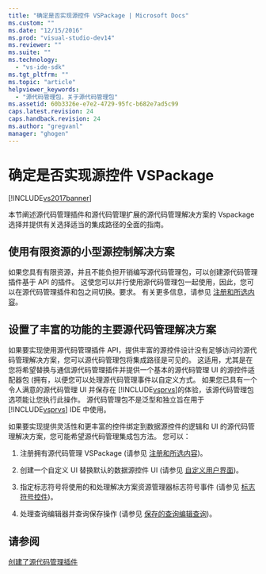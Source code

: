 ```yaml
---
title: "确定是否实现源控件 VSPackage | Microsoft Docs"
ms.custom: ""
ms.date: "12/15/2016"
ms.prod: "visual-studio-dev14"
ms.reviewer: ""
ms.suite: ""
ms.technology: 
  - "vs-ide-sdk"
ms.tgt_pltfrm: ""
ms.topic: "article"
helpviewer_keywords: 
  - "源代码管理包，关于源代码管理包"
ms.assetid: 60b3326e-e7e2-4729-95fc-b682e7ad5c99
caps.latest.revision: 24
caps.handback.revision: 24
ms.author: "gregvanl"
manager: "ghogen"
---
```

# 确定是否实现源控件 VSPackage
[!INCLUDE[vs2017banner](../../code-quality/includes/vs2017banner.md)]

本节阐述源代码管理插件和源代码管理扩展的源代码管理解决方案的 Vspackage 选择并提供有关选择适当的集成路径的全面的指南。  
  
## 使用有限资源的小型源控制解决方案  
 如果您具有有限资源，并且不能负担开销编写源代码管理包，可以创建源代码管理插件基于 API 的插件。  这使您可以并行使用源代码管理包一起使用，因此，您可以在源代码管理插件和包之间切换。要求。  有关更多信息，请参见 [注册和所选内容](../../extensibility/internals/registration-and-selection-source-control-vspackage.md)。  
  
## 设置了丰富的功能的主要源代码管理解决方案  
 如果要实现使用源代码管理插件 API，提供丰富的源控件设计没有足够访问的源代码管理解决方案，您可以源代码管理包将集成路径是可见的。  这适用，尤其是在您将希望替换与通信源代码管理插件并提供一个基本的源代码管理 UI 的源控件适配器包 \(拥有，以便您可以处理源代码管理事件以自定义方式。  如果您已具有一个令人满意的源代码管理 UI 并保存在 [!INCLUDE[vsprvs](../../code-quality/includes/vsprvs_md.md)]的体验，该源代码管理包选项能让您执行此操作。  源代码管理包不是泛型和独立旨在用于 [!INCLUDE[vsprvs](../../code-quality/includes/vsprvs_md.md)] IDE 中使用。  
  
 如果要实现提供灵活性和更丰富的控件绑定到数据源控件的逻辑和 UI 的源代码管理解决方案，您可能希望源代码管理集成包方法。  您可以：  
  
1.  注册拥有源代码管理 VSPackage \(请参见 [注册和所选内容](../../extensibility/internals/registration-and-selection-source-control-vspackage.md)\)。  
  
2.  创建一个自定义 UI 替换默认的数据源控件 UI \(请参见 [自定义用户界面](../../extensibility/internals/custom-user-interface-source-control-vspackage.md)\)。  
  
3.  指定标志符号将使用的和处理解决方案资源管理器标志符号事件 \(请参见 [标志符号控件](../../extensibility/internals/glyph-control-source-control-vspackage.md)\)。  
  
4.  处理查询编辑器并查询保存操作 \(请参见 [保存的查询编辑查询](../../extensibility/internals/query-edit-query-save-source-control-vspackage.md)\)。  
  
## 请参阅  
 [创建了源代码管理插件](../../extensibility/internals/creating-a-source-control-plug-in.md)